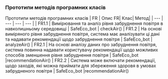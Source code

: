 ### Прототипи методів програмних класів

Прототипи методів програмних класів
| FR | Опис FR| Клас| Метод|
| --- | --- | --- | --- |
| FR1.1 | Вимірювання та аналіз рівня забруднення повітря в навколишньому середовищі | SafeEco_bot | checkAir() 
| FR1.2 | На основі виміряного рівня забруднення повітря, система має аналізувати ці дані та надавати рекомендації щодо забруднення повітря |  SafeEco_bot | analyzeAir()
| FR2.1 | На основі аналізу даних про забруднення повітря, система повинна надавати користувачу рекомендації щодо можливих способів зменшення рівня забруднення повітря | SafeEco_bot |recommendationAir()
| FR2.2 | Система може включати рекомендації, щодо заходів, які можна приймати для збереження здоровя в умовах забрудненого повітря | SafeEco_bot |recommendationAir()
